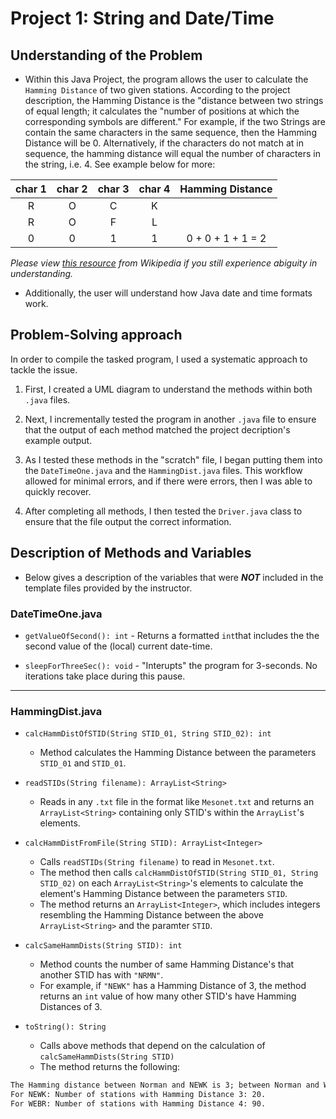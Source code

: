 # Project 1: String and Date/Time

## Understanding of the Problem 

* Within this Java Project, the program allows the user to calculate the 
`Hamming Distance` of two given stations. According to the project description,
the Hamming Distance is the "distance between two strings of equal length;
it calculates the "number of positions at which the corresponding symbols 
are different." For example, if the two Strings are contain the same characters
in the same sequence, then the Hamming Distance will be 0. Alternatively, if 
the characters do not match at in sequence, the hamming distance will equal the
number of characters in the string, i.e. 4. See example below for more:


| char 1 | char 2 | char 3 | char 4 |  Hamming Distance |
|:------:|:------:|:------:|:------:|:-----------------:|
|    R   |    O   |    C   |    K   |                   |
|    R   |    O   |    F   |    L   |                   |
|    0   |    0   |    1   |    1   | 0 + 0 + 1 + 1 = 2 |


*Please view [this resource](https://en.wikipedia.org/wiki/Hamming_distance) from Wikipedia if you still experience abiguity in understanding.*

* Additionally, the user will understand how Java date and time formats work.


## Problem-Solving approach

In order to compile the tasked program, I used a systematic approach to 
tackle the issue.

1. First, I created a UML diagram to understand the methods within both `.java` files.

2. Next, I incrementally tested the program in another `.java` file to ensure that the output
   of each method matched the project decription's example output.

3. As I tested these methods in the "scratch" file, I began putting them into the `DateTimeOne.java`
   and the `HammingDist.java` files. This workflow allowed for minimal errors, and if there were errors, 
   then I was able to quickly recover.
   
4. After completing all methods, I then tested the `Driver.java` class to ensure that the file output 
   the correct information.


## Description of Methods and Variables

* Below gives a description of the variables that were ***NOT*** included in the template files provided 
  by the instructor.

### DateTimeOne.java

* `getValueOfSecond(): int` - Returns a formatted `int`that includes the the second value of the (local) current date-time.

* `sleepForThreeSec(): void` - "Interupts" the program for 3-seconds. No iterations take place during this pause.


***

### HammingDist.java

* `calcHammDistOfSTID(String STID_01, String STID_02): int`
	+ Method calculates the Hamming Distance between the parameters `STID_01` and `STID_01`.

* `readSTIDs(String filename): ArrayList<String>`
	+ Reads in any `.txt` file in the format like `Mesonet.txt` and returns an `ArrayList<String>` 
	  containing only STID's within the `ArrayList`'s elements.

* `calcHammDistFromFile(String STID): ArrayList<Integer>`
	+ Calls `readSTIDs(String filename)` to read in `Mesonet.txt`. 
	+ The method then calls `calcHammDistOfSTID(String STID_01, String STID_02)` on each `ArrayList<String>`'s elements to 
	  calculate the element's Hamming Distance between the parameters `STID`.
	+ The method returns an `ArrayList<Integer>`, which includes integers resembling the Hamming Distance 
	  between the above `ArrayList<String>` and the paramter `STID`.

* `calcSameHammDists(String STID): int`
	+ Method counts the number of same Hamming Distance's that another STID has with `"NRMN"`.
	+ For example, if `"NEWK"` has a Hamming Distance of 3, the method returns an `int` value
	  of how many other STID's have Hamming Distances of 3.

* `toString(): String`
	+ Calls above methods that depend on the calculation of `calcSameHammDists(String STID)`
	+ The method returns the following:
	
```txt
The Hamming distance between Norman and NEWK is 3; between Norman and WEBR is 4.
For NEWK: Number of stations with Hamming Distance 3: 20.
For WEBR: Number of stations with Hamming Distance 4: 90.
```













